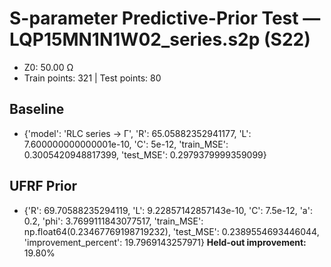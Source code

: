 # S-parameter Predictive-Prior Test — LQP15MN1N1W02_series.s2p (S22)
- Z0: 50.00 Ω
- Train points: 321  |  Test points: 80

## Baseline
- {'model': 'RLC series -> Γ', 'R': 65.05882352941177, 'L': 7.600000000000001e-10, 'C': 5e-12, 'train_MSE': 0.3005420948817399, 'test_MSE': 0.2979379999359099}

## UFRF Prior
- {'R': 69.70588235294119, 'L': 9.22857142857143e-10, 'C': 7.5e-12, 'a': 0.2, 'phi': 3.7699111843077517, 'train_MSE': np.float64(0.23467769198719232), 'test_MSE': 0.2389554693446044, 'improvement_percent': 19.7969143257971}
**Held-out improvement:** 19.80%